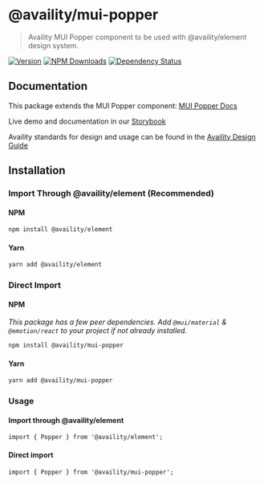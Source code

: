 # @availity/mui-popper

> Availity MUI Popper component to be used with @availity/element design system.

[![Version](https://img.shields.io/npm/v/@availity/mui-popper.svg?style=for-the-badge)](https://www.npmjs.com/package/@availity/mui-popper)
[![NPM Downloads](https://img.shields.io/npm/dt/@availity/mui-popper.svg?style=for-the-badge)](https://www.npmjs.com/package/@availity/mui-popper)
[![Dependency Status](https://img.shields.io/librariesio/release/npm/@availity/mui-popper?style=for-the-badge)](https://github.com/Availity/element/blob/main/packages/mui-popper/package.json)

## Documentation

This package extends the MUI Popper component: [MUI Popper Docs](https://mui.com/components/popper/)

Live demo and documentation in our [Storybook](https://availity.github.io/element/?path=/docs/components-popper-introduction--docs)

Availity standards for design and usage can be found in the [Availity Design Guide](https://design.availity.com/2e36e50c7)

## Installation

### Import Through @availity/element (Recommended)

#### NPM

```bash
npm install @availity/element
```

#### Yarn

```bash
yarn add @availity/element
```

### Direct Import

#### NPM

_This package has a few peer dependencies. Add `@mui/material` & `@emotion/react` to your project if not already installed._

```bash
npm install @availity/mui-popper
```

#### Yarn

```bash
yarn add @availity/mui-popper
```

### Usage

#### Import through @availity/element

```tsx
import { Popper } from '@availity/element';
```

#### Direct import

```tsx
import { Popper } from '@availity/mui-popper';
```
